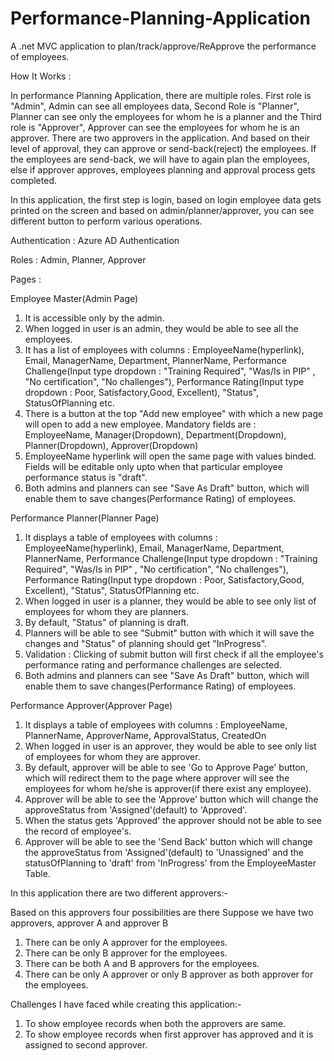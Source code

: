 # Performance-Planning-Application

A .net MVC application to plan/track/approve/ReApprove the performance of employees.


How It Works :


In performance Planning Application, there are multiple roles. First role is "Admin", Admin can see all employees data, Second Role is "Planner", Planner can see only the employees for whom he is a planner and the Third role is "Approver", Approver can see the employees for whom he is an approver. There are two approvers in the application. And based on their level of approval, they can approve or send-back(reject) the employees. If the employees are send-back, we will have to again plan the employees, else if approver approves, employees planning and approval process gets completed.

In this application, the first step is login, based on login employee data gets printed on the screen and based on admin/planner/approver, you can see different button to perform various operations.


Authentication : Azure AD Authentication

Roles : Admin, Planner, Approver

Pages :

Employee Master(Admin Page)

  1. It is accessible only by the admin.
  2.  When logged in user is an admin, they would be able to see all the employees.
  3. It has a list of employees with columns : EmployeeName(hyperlink), Email, ManagerName, Department, PlannerName, Performance Challenge(Input type dropdown : "Training Required", "Was/Is in PIP" , "No certification", "No challenges"), Performance Rating(Input type dropdown : Poor, Satisfactory,Good, Excellent), 
  "Status", StatusOfPlanning etc.
  4. There is a button at the top "Add new employee" with which a new page will open to add a new employee. Mandatory fields are : EmployeeName, Manager(Dropdown), Department(Dropdown),    Planner(Dropdown), Approver(Dropdown)
  5. EmployeeName hyperlink will open the same page with values binded. Fields will be editable only upto when that particular employee performance status is "draft".
  6. Both admins and planners can see "Save As Draft" button, which will enable them to save changes(Performance Rating) of employees.



Performance Planner(Planner Page)

1. It displays a table of employees with columns : EmployeeName(hyperlink), Email, ManagerName, Department, PlannerName, Performance Challenge(Input type dropdown : "Training Required", "Was/Is in PIP" , "No certification", "No challenges"), Performance Rating(Input type dropdown : Poor, Satisfactory,Good, Excellent), 
  "Status", StatusOfPlanning etc.
2. When logged in user is a planner, they would be able to see only list of employees for whom they are planners.
3. By default, "Status" of planning is draft.
4. Planners will be able to see "Submit" button with which it will save the changes and "Status" of planning should get "InProgress".
5. Validation :  Clicking of submit button will first check if all the employee's performance rating and performance challenges are selected.
6. Both admins and planners can see "Save As Draft" button, which will enable them to save changes(Performance Rating) of employees.


Performance Approver(Approver Page)

  1. It displays a table of employees with columns : EmployeeName, PlannerName, ApproverName, ApprovalStatus, CreatedOn
  2. When logged in user is an approver, they would be able to see only list of employees for whom they are approver.
  3. By default, approver will be able to see 'Go to Approve Page' button, which will redirect them to the page where approver will see the employees for whom he/she is approver(if there exist any employee).
  4. Approver will be able to see the 'Approve' button which will change the approveStatus from 'Assigned'(default) to 'Approved'.
  5. When the status gets 'Approved' the approver should not be able to see the record of employee's.
  6. Approver will be able to see the 'Send Back' button which will change the approveStatus from 'Assigned'(default) to 'Unassigned' and the statusOfPlanning to 'draft' from 'InProgress' from the EmployeeMaster Table.


 In this application there are two different approvers:-
 
 Based on this approvers four possibilities are there
 Suppose we have two approvers, approver A and approver B
 
 1. There can be only A approver for the employees.
 2. There can be only B approver for the employees.
 3. There can be both A and B approvers for the employees.
 4. There can be only A approver or only B approver as both approver for the employees.


 Challenges I have faced while creating this application:-

 1. To show employee records when both the approvers are same.
 2. To show employee records when first approver has approved and it is assigned to second approver.
    
     
